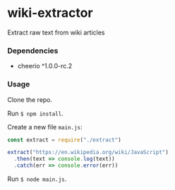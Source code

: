 # wiki-extractor
Extract raw text from wiki articles

### Dependencies

* cheerio ^1.0.0-rc.2

### Usage

Clone the repo.

Run `$ npm install`.

Create a new file `main.js`:

```javascript
const extract = require("./extract")

extract("https://en.wikipedia.org/wiki/JavaScript")
  .then(text => console.log(text))
  .catch(err => console.error(err))
```

Run `$ node main.js`.